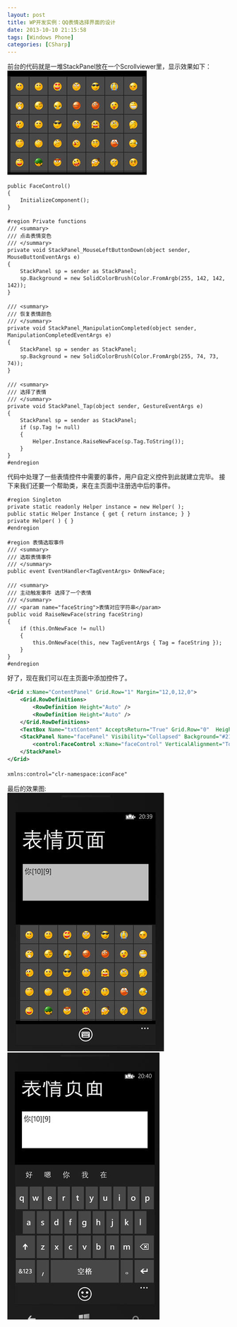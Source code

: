 ```yaml
---
layout: post
title: WP开发实例：QQ表情选择界面的设计
date: 2013-10-10 21:15:58
tags: [Windows Phone]
categories: [CSharp]
---
```

前台的代码就是一堆StackPanel放在一个Scrollviewer里，显示效果如下：  
![Image](https://raw.githubusercontent.com/tianjyan/tianjyan.github.io/master/images/2013-10-10-WPQQ-01.jpg)
```CSharp
public FaceControl()
{
    InitializeComponent();
}

#region Private functions
/// <summary>
/// 点击表情变色
/// </summary>
private void StackPanel_MouseLeftButtonDown(object sender, MouseButtonEventArgs e)
{
    StackPanel sp = sender as StackPanel;
    sp.Background = new SolidColorBrush(Color.FromArgb(255, 142, 142, 142));
}

/// <summary>
/// 恢复表情颜色
/// </summary>
private void StackPanel_ManipulationCompleted(object sender, ManipulationCompletedEventArgs e)
{
    StackPanel sp = sender as StackPanel;
    sp.Background = new SolidColorBrush(Color.FromArgb(255, 74, 73, 74));
}

/// <summary>
/// 选择了表情
/// </summary>
private void StackPanel_Tap(object sender, GestureEventArgs e)
{
    StackPanel sp = sender as StackPanel;
    if (sp.Tag != null)
    {
        Helper.Instance.RaiseNewFace(sp.Tag.ToString());
    }
}
#endregion
```    
代码中处理了一些表情控件中需要的事件，用户自定义控件到此就建立完毕。
接下来我们还要一个帮助类，来在主页面中注册选中后的事件。
```CSharp
#region Singleton
private static readonly Helper instance = new Helper( );
public static Helper Instance { get { return instance; } }
private Helper( ) { }
#endregion

#region 表情选取事件
/// <summary>
/// 选取表情事件
/// </summary>
public event EventHandler<TagEventArgs> OnNewFace;

/// <summary>
/// 主动触发事件 选择了一个表情
/// </summary>
/// <param name="faceString">表情对应字符串</param>
public void RaiseNewFace(string faceString)
{
    if (this.OnNewFace != null)
    {
        this.OnNewFace(this, new TagEventArgs { Tag = faceString });
    }
}
#endregion 
```
    
好了，现在我们可以在主页面中添加控件了。
```xml
<Grid x:Name="ContentPanel" Grid.Row="1" Margin="12,0,12,0">
    <Grid.RowDefinitions>
        <RowDefinition Height="Auto" />
        <RowDefinition Height="Auto" />
    </Grid.RowDefinitions>
    <TextBox Name="txtContent" AcceptsReturn="True" Grid.Row="0"  Height="150"  TextWrapping="Wrap" />
    <StackPanel Name="facePanel" Visibility="Collapsed" Background="#212021" Grid.Row="1" Margin="-12,70,-12,0" >
        <control:FaceControl x:Name="faceControl" VerticalAlignment="Top" Height="330"/>
    </StackPanel>
</Grid>

xmlns:control="clr-namespace:iconFace"
```
    
最后的效果图:  
![Image](https://raw.githubusercontent.com/tianjyan/tianjyan.github.io/master/images/2013-10-10-WPQQ-02.jpg)
![Image](https://raw.githubusercontent.com/tianjyan/tianjyan.github.io/master/images/2013-10-10-WPQQ-03.jpg)
    